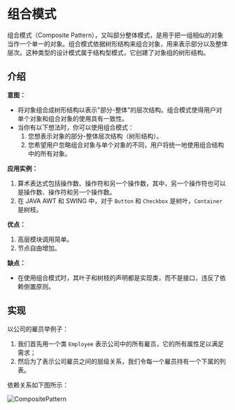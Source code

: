 # 组合模式

组合模式（Composite Pattern），又叫部分整体模式，是用于把一组相似的对象当作一个单一的对象。组合模式依据树形结构来组合对象，用来表示部分以及整体层次。这种类型的设计模式属于结构型模式，它创建了对象组的树形结构。

## 介绍

**意图：**

- 将对象组合成树形结构以表示"部分-整体"的层次结构。组合模式使得用户对单个对象和组合对象的使用具有一致性。
- 当你有以下想法时，你可以使用组合模式：
  1. 您想表示对象的部分-整体层次结构（树形结构）。
  2. 您希望用户忽略组合对象与单个对象的不同，用户将统一地使用组合结构中的所有对象。

**应用实例：**

1. 算术表达式包括操作数、操作符和另一个操作数，其中，另一个操作符也可以是操作数、操作符和另一个操作数。
2. 在 JAVA AWT 和 SWING 中，对于 `Button` 和 `Checkbox` 是树叶，`Container` 是树枝。

**优点：**

1. 高层模块调用简单。
2. 节点自由增加。

**缺点：**

- 在使用组合模式时，其叶子和树枝的声明都是实现类，而不是接口，违反了依赖倒置原则。

## 实现

以公司的雇员举例子：

1. 我们首先用一个类 `Employee` 表示公司中的所有雇员，它的所有属性足以满足需求；
2. 然后为了表示公司雇员之间的层级关系，我们令每一个雇员持有一个下属的列表。

依赖关系如下图所示：

![CompositePattern](../CompositePattern.jpg)

